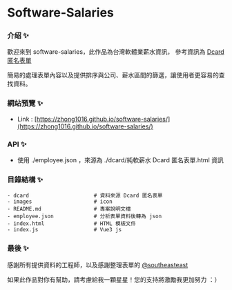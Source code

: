 # Software-Salaries

### 介绍 ✨
歡迎來到 software-salaries，此作品為台灣軟體業薪水資訊，
參考資訊為  [Dcard 匿名表單](https://docs.google.com/spreadsheets/d/1GMYKVBxRlMv6oNVNzpXYoLUSyT8ZnLEjGcRbn0b4KsA/edit#gid=788239997)

簡易的處理表單內容以及提供排序與公司、薪水區間的篩選，讓使用者更容易的查找資料。

### 網站預覽 ✨
- Link : [https://zhong1016.github.io/software-salaries/](https://zhong1016.github.io/software-salaries/)

### API ✨
- 使用 ./employee.json ，來源為 ./dcard/純軟薪水 Dcard 匿名表單.html 資訊

### 目錄結構 ✨

```text
- dcard                     # 資料來源 Dcard 匿名表單
- images                    # icon 
- README.md                 # 專案說明文檔
- employee.json             # 分析表單資料後轉為 json
- index.html                # HTML 模板文件
- index.js                  # Vue3 js
```


### 最後 ✨
感謝所有提供資料的工程師，以及感謝整理表單的 [@southeasteast](https://www.dcard.tw/@southeasteast)

如果此作品對你有幫助，請考慮給我一顆星星！您的支持將激勵我更加努力 ：）
